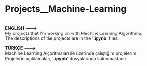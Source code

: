 # Projects__Machine-Learning

<br> **ENGLISH --->**
<br> My projects that I'm working on with Machine Learning Algorithms.
<br> The descriptions of the projects are in the '**.ipynb**' files.

**TÜRKÇE --->**
<br> Machine Learning Algoritmaları ile üzerinde çalıştığım projelerim.
<br> Projelerin açıklamaları, '**.ipynb**' dosyalarında bulunmaktadır.
